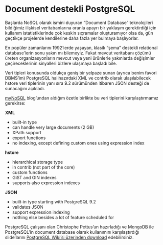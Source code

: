 # Document destekli PostgreSQL

Başlarda NoSQL olarak ismini duyuran “Document Database” teknolojileri bildiğimiz ilişkisel veritabanlarına oranla apayrı bir yaklaşım gerektirdiği için kullanım istatistiklerinde çok keskin sıçramalar oluşturamıyor olsa da, gün geçtikçe projelerde kendilerine daha fazla yer bulmaya başlıyorlar.

En popüler zamanlarını 1992’lerde yaşayan, klasik “şema” destekli relational database’lerin sonu yakın mı bilemeyiz. Fakat mevcut veritabanı çözümü üreten organizasyonların mevcut veya yeni ürünlerle yakınlarda değişimler geçireceklerinin sinyalleri bizlere ulaşmaya başladı bile.

Veri tipleri konusunda oldukça geniş bir yelpaze sunan (ayrıca benim favori DBMS’im) PostgreSQL halihazırdaki XML ve contrib olarak ulaşılabilecek hstore veri tiplerinin yanı sıra 9.2 sürümünden itibaren JSON desteği de sunacağını açıkladı.

[myNoSQL](http://nosql.mypopescu.com/post/47692111874/posgresql-as-a-schemaless-database) blog’undan aldığım özetle birlikte bu veri tiplerini karşılaştırmamız gerekirse:

**XML**

*   built-in type
*   can handle very large documents (2 GB)
*   XPath support
*   export functions
*   no indexing, except defining custom ones using expression index

**hstore**

*   hierarchical storage type
*   in contrib (not part of the core)
*   custom functions
*   GiST and GIN indexes
*   supports also expression indexes

**JSON**

*   built-in type starting with PostgreSQL 9.2
*   validates JSON
*   support expression indexing
*   nothing else besides a lot of feature scheduled for

PostgreSQL çalışanı olan Christophe Pettus’un hazırladığı ve MongoDB ile PostgreSQL’in document database olarak kullanımını karşılaştırdığı slide’larını [PostgreSQL Wiki’si üzerinden download](https://wiki.postgresql.org/images/b/b4/Pg-as-nosql-pgday-fosdem-2013.pdf) edebilirsiniz.